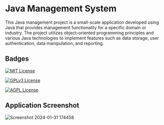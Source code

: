 
# Java Management System

This Java management project is a small-scale application developed using Java that provides management functionality for a specific domain or industry. The project utilizes object-oriented programming principles and various Java technologies to implement features such as data storage, user authentication, data manipulation, and reporting.

## Badges

[![MIT License](https://img.shields.io/badge/License-MIT-green.svg)](https://choosealicense.com/licenses/mit/)

[![GPLv3 License](https://img.shields.io/badge/License-GPL%20v3-yellow.svg)](https://opensource.org/licenses/)

[![AGPL License](https://img.shields.io/badge/license-AGPL-blue.svg)](http://www.gnu.org/licenses/agpl-3.0)

## Application Screenshot
![Screenshot 2024-01-31 174458](https://github.com/arpitgoswami/java-app/assets/71710858/6acef456-da8e-419b-8845-08a4f80c21af)
